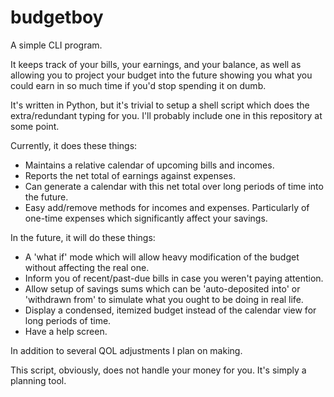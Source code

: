 # budgetboy

A simple CLI program.

It keeps track of your bills, your earnings, and your balance, as well as allowing you to project your budget into the future showing you what you could earn in so much time if you'd stop spending it on dumb.

It's written in Python, but it's trivial to setup a shell script which does the extra/redundant typing for you. I'll probably include one in this repository at some point.

Currently, it does these things:
 - Maintains a relative calendar of upcoming bills and incomes.
 - Reports the net total of earnings against expenses.
 - Can generate a calendar with this net total over long periods of time into the future.
 - Easy add/remove methods for incomes and expenses. Particularly of one-time expenses which significantly affect your savings.

In the future, it will do these things:
 - A 'what if' mode which will allow heavy modification of the budget without affecting the real one.
 - Inform you of recent/past-due bills in case you weren't paying attention.
 - Allow setup of savings sums which can be 'auto-deposited into' or 'withdrawn from' to simulate what you ought to be doing in real life.
 - Display a condensed, itemized budget instead of the calendar view for long periods of time.
 - Have a help screen.
 
 In addition to several QOL adjustments I plan on making.
   
 This script, obviously, does not handle your money for you. It's simply a planning tool.
